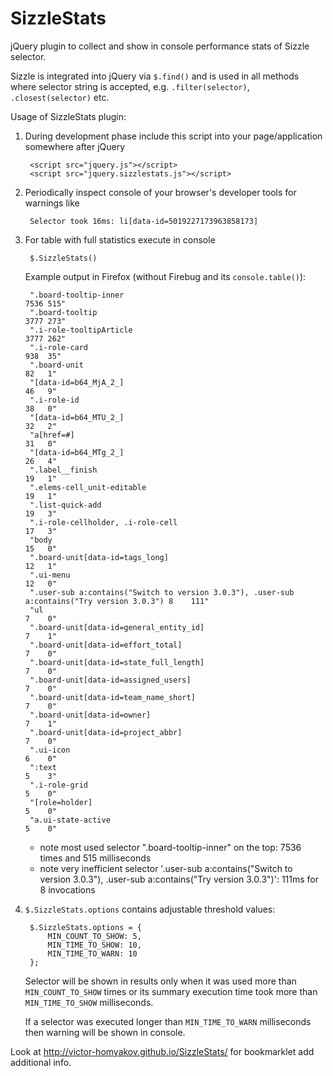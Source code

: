 SizzleStats
===========

jQuery plugin to collect and show in console performance stats of Sizzle selector.

Sizzle is integrated into jQuery via `$.find()` and is used in all methods where selector string is accepted,
e.g. `.filter(selector)`, `.closest(selector)` etc.

Usage of SizzleStats plugin:

1. During development phase include this script into your page/application somewhere after jQuery

        <script src="jquery.js"></script>
        <script src="jquery.sizzlestats.js"></script>

2. Periodically inspect console of your browser's developer tools for warnings like

        Selector took 16ms: li[data-id=5019227173963858173]

3. For table with full statistics execute in console

        $.SizzleStats()

    Example output in Firefox (without Firebug and its `console.table()`):

        ".board-tooltip-inner                                                                       7536 515"
        ".board-tooltip                                                                             3777 273"
        ".i-role-tooltipArticle                                                                     3777 262"
        ".i-role-card                                                                               938  35"
        ".board-unit                                                                                82   1"
        "[data-id=b64_MjA_2_]                                                                       46   9"
        ".i-role-id                                                                                 38   0"
        "[data-id=b64_MTU_2_]                                                                       32   2"
        "a[href=#]                                                                                  31   0"
        "[data-id=b64_MTg_2_]                                                                       26   4"
        ".label__finish                                                                             19   1"
        ".elems-cell_unit-editable                                                                  19   1"
        ".list-quick-add                                                                            19   3"
        ".i-role-cellholder, .i-role-cell                                                           17   3"
        "body                                                                                       15   0"
        ".board-unit[data-id=tags_long]                                                             12   1"
        ".ui-menu                                                                                   12   0"
        ".user-sub a:contains("Switch to version 3.0.3"), .user-sub a:contains("Try version 3.0.3") 8    111"
        "ul                                                                                         7    0"
        ".board-unit[data-id=general_entity_id]                                                     7    1"
        ".board-unit[data-id=effort_total]                                                          7    0"
        ".board-unit[data-id=state_full_length]                                                     7    0"
        ".board-unit[data-id=assigned_users]                                                        7    0"
        ".board-unit[data-id=team_name_short]                                                       7    0"
        ".board-unit[data-id=owner]                                                                 7    1"
        ".board-unit[data-id=project_abbr]                                                          7    0"
        ".ui-icon                                                                                   6    0"
        ":text                                                                                      5    3"
        ".i-role-grid                                                                               5    0"
        "[role=holder]                                                                              5    0"
        "a.ui-state-active                                                                          5    0"

    - note most used selector ".board-tooltip-inner" on the top: 7536 times and 515 milliseconds
    - note very inefficient selector
      '.user-sub a:contains("Switch to version 3.0.3"), .user-sub a:contains("Try version 3.0.3")': 111ms for 8 invocations

4. `$.SizzleStats.options` contains adjustable threshold values:

        $.SizzleStats.options = {
            MIN_COUNT_TO_SHOW: 5,
            MIN_TIME_TO_SHOW: 10,
            MIN_TIME_TO_WARN: 10
        };

    Selector will be shown in results only when it was used more than `MIN_COUNT_TO_SHOW` times or its summary execution
    time took more than `MIN_TIME_TO_SHOW` milliseconds.

    If a selector was executed longer than `MIN_TIME_TO_WARN` milliseconds then warning will be shown in console.

Look at http://victor-homyakov.github.io/SizzleStats/ for bookmarklet add additional info.
